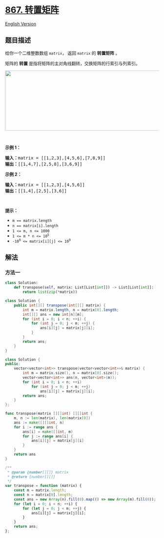 # [867. 转置矩阵](https://leetcode.cn/problems/transpose-matrix)

[English Version](/solution/0800-0899/0867.Transpose%20Matrix/README_EN.md)

<!-- tags:数组,矩阵,模拟 -->

## 题目描述

<!-- 这里写题目描述 -->

<p>给你一个二维整数数组 <code>matrix</code>， 返回 <code>matrix</code> 的 <strong>转置矩阵</strong> 。</p>

<p>矩阵的 <strong>转置</strong> 是指将矩阵的主对角线翻转，交换矩阵的行索引与列索引。</p>

<p><img alt="" src="https://fastly.jsdelivr.net/gh/doocs/leetcode@main/solution/0800-0899/0867.Transpose%20Matrix/images/hint_transpose.png" style="width: 600px; height: 197px;" /></p>

<p> </p>

<p><strong>示例 1：</strong></p>

<pre>
<strong>输入：</strong>matrix = [[1,2,3],[4,5,6],[7,8,9]]
<strong>输出：</strong>[[1,4,7],[2,5,8],[3,6,9]]
</pre>

<p><strong>示例 2：</strong></p>

<pre>
<strong>输入：</strong>matrix = [[1,2,3],[4,5,6]]
<strong>输出：</strong>[[1,4],[2,5],[3,6]]
</pre>

<p> </p>

<p><strong>提示：</strong></p>

<ul>
	<li><code>m == matrix.length</code></li>
	<li><code>n == matrix[i].length</code></li>
	<li><code>1 <= m, n <= 1000</code></li>
	<li><code>1 <= m * n <= 10<sup>5</sup></code></li>
	<li><code>-10<sup>9</sup> <= matrix[i][j] <= 10<sup>9</sup></code></li>
</ul>

## 解法

### 方法一

<!-- tabs:start -->

```python
class Solution:
    def transpose(self, matrix: List[List[int]]) -> List[List[int]]:
        return list(zip(*matrix))
```

```java
class Solution {
    public int[][] transpose(int[][] matrix) {
        int m = matrix.length, n = matrix[0].length;
        int[][] ans = new int[n][m];
        for (int i = 0; i < n; ++i) {
            for (int j = 0; j < m; ++j) {
                ans[i][j] = matrix[j][i];
            }
        }
        return ans;
    }
}
```

```cpp
class Solution {
public:
    vector<vector<int>> transpose(vector<vector<int>>& matrix) {
        int m = matrix.size(), n = matrix[0].size();
        vector<vector<int>> ans(n, vector<int>(m));
        for (int i = 0; i < n; ++i)
            for (int j = 0; j < m; ++j)
                ans[i][j] = matrix[j][i];
        return ans;
    }
};
```

```go
func transpose(matrix [][]int) [][]int {
	m, n := len(matrix), len(matrix[0])
	ans := make([][]int, n)
	for i := range ans {
		ans[i] = make([]int, m)
		for j := range ans[i] {
			ans[i][j] = matrix[j][i]
		}
	}
	return ans
}
```

```js
/**
 * @param {number[][]} matrix
 * @return {number[][]}
 */
var transpose = function (matrix) {
    const m = matrix.length;
    const n = matrix[0].length;
    const ans = new Array(n).fill(0).map(() => new Array(m).fill(0));
    for (let i = 0; i < n; ++i) {
        for (let j = 0; j < m; ++j) {
            ans[i][j] = matrix[j][i];
        }
    }
    return ans;
};
```

<!-- tabs:end -->

<!-- end -->
